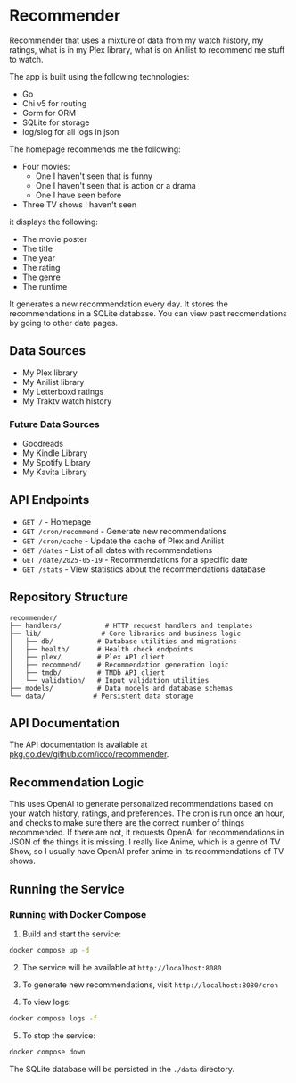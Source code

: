 # Recommender

Recommender that uses a mixture of data from my watch history, my ratings, what is in my Plex library, what is on Anilist to recommend me stuff to watch.

The app is built using the following technologies:

 - Go
 - Chi v5 for routing
 - Gorm for ORM
 - SQLite for storage
 - log/slog for all logs in json

The homepage recommends me the following: 

 - Four movies:
   - One I haven't seen that is funny
   - One I haven't seen that is action or a drama
   - One I have seen before
 - Three TV shows I haven't seen

it displays the following:

 - The movie poster
 - The title
 - The year
 - The rating
 - The genre
 - The runtime

It generates a new recommendation every day. It stores the recommendations in a SQLite database. You can view past recomendations by going to other date pages.

## Data Sources

 - My Plex library
 - My Anilist library
 - My Letterboxd ratings
 - My Traktv watch history

### Future Data Sources

 - Goodreads
 - My Kindle Library
 - My Spotify Library
 - My Kavita Library

## API Endpoints

 - `GET /` - Homepage
 - `GET /cron/recommend` - Generate new recommendations
 - `GET /cron/cache` - Update the cache of Plex and Anilist
 - `GET /dates` - List of all dates with recommendations
 - `GET /date/2025-05-19` - Recommendations for a specific date
 - `GET /stats` - View statistics about the recommendations database

## Repository Structure

```
recommender/
├── handlers/           # HTTP request handlers and templates
├── lib/               # Core libraries and business logic
│   ├── db/           # Database utilities and migrations
│   ├── health/       # Health check endpoints
│   ├── plex/         # Plex API client
│   ├── recommend/    # Recommendation generation logic
│   ├── tmdb/         # TMDb API client
│   └── validation/   # Input validation utilities
├── models/           # Data models and database schemas
└── data/            # Persistent data storage
```

## API Documentation

The API documentation is available at [pkg.go.dev/github.com/icco/recommender](https://pkg.go.dev/github.com/icco/recommender).

## Recommendation Logic

This uses OpenAI to generate personalized recommendations based on your watch history, ratings, and preferences. The cron is run once an hour, and checks to make sure there are the correct number of things recommended. If there are not, it requests OpenAI for recommendations in JSON of the things it is missing. I really like Anime, which is a genre of TV Show, so I usually have OpenAI prefer anime in its recommendations of TV shows.

## Running the Service

### Running with Docker Compose

1. Build and start the service:
```bash
docker compose up -d
```

2. The service will be available at `http://localhost:8080`

3. To generate new recommendations, visit `http://localhost:8080/cron`

4. To view logs:
```bash
docker compose logs -f
```

5. To stop the service:
```bash
docker compose down
```

The SQLite database will be persisted in the `./data` directory.
